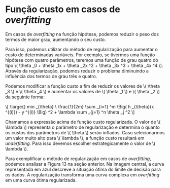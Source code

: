 # Função custo em casos de _overfitting_

Em casos de _overfitting_ na função hipótese, podemos reduzir o peso dos termos de maior grau,
aumentando o seu custo.

Para isso, podemos utilizar do método de regularização para aumentar o custo de determinadas
variáveis. Por exemplo, se tivermos uma função hipótese com quatro parâmetros, teremos uma
função de grau quatro do tipo \\( \theta _0 + \theta _1x + \theta _2x ^2 + \theta _3x ^3 + \theta _4x ^4 \\).
Através da regularização, podemos reduzir o problema diminuindo a influência dos termos de grau três e quatro.

Podemos modificar a função custo a fim de reduzir os valores de \\( \theta _3 \\) e \\( \theta _4 \\) e
aumentar os valores de \\( \theta _1 \\) e \\( \theta _2 \\) da seguinte forma:

\\[
  \large{} min _{\theta} \\ \frac{1}{2m} \sum _{i=1} ^m
    \Big( h _{\theta}(x ^{(i)}) - y ^{(i)} \Big) ^2 + \lambda \sum _{j=1} ^n \theta _j ^2
\\]

Chamamos a expressão acima de função custo regularizada. O valor de \\( \lambda \\) representa o parâmetro de
regularização e determina o quanto os custos dos parâmetros de \\( \theta \\) serão inflados. Caso selecionarmos
um valor muito alto para \\( \lambda \\), a função custo resultará em _underfitting_. Para isso devemos escolher
estrategicamente o valor de \\( \lambda \\).

Para exemplificar o método de regularização em casos de _overfitting_, podemos analisar a Figura 13
na seção anterior. Na imagem central, a curva representada em azul descreve a situação ótima do
limite de decisão para os dados. A regularização transforma uma curva complexa em _overfitting_ em
uma curva ótima regularizada.
